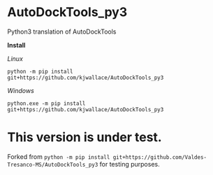 # AutoDockTools_py3
Python3 translation of AutoDockTools

**Install**

*Linux*

`python -m pip install git+https://github.com/kjwallace/AutoDockTools_py3`

*Windows*

`python.exe -m pip install git+https://github.com/kjwallace/AutoDockTools_py3`

# This version is under test.

Forked from `python -m pip install git+https://github.com/Valdes-Tresanco-MS/AutoDockTools_py3` for testing purposes.
